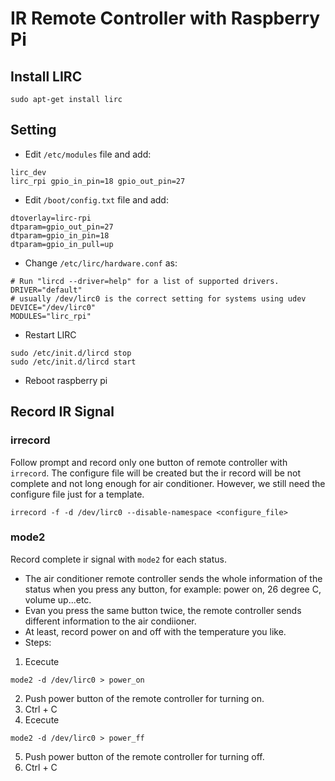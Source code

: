 # IR Remote Controller with Raspberry Pi

## Install LIRC

```
sudo apt-get install lirc
```

## Setting

- Edit `/etc/modules` file and add:

```
lirc_dev
lirc_rpi gpio_in_pin=18 gpio_out_pin=27
```

- Edit `/boot/config.txt` file and add:

```
dtoverlay=lirc-rpi
dtparam=gpio_out_pin=27
dtparam=gpio_in_pin=18
dtparam=gpio_in_pull=up
```
- Change `/etc/lirc/hardware.conf` as:

```
# Run "lircd --driver=help" for a list of supported drivers.
DRIVER="default"
# usually /dev/lirc0 is the correct setting for systems using udev
DEVICE="/dev/lirc0"
MODULES="lirc_rpi"
```

- Restart LIRC

```
sudo /etc/init.d/lircd stop
sudo /etc/init.d/lircd start
```

- Reboot raspberry pi

## Record IR Signal

### irrecord

Follow prompt and record only one button of remote controller with `irrecord`. The configure file will be created but the ir record will be not complete and not long enough for air conditioner. However, we still need the configure file just for a template.

```
irrecord -f -d /dev/lirc0 --disable-namespace <configure_file>
```

### mode2

Record complete ir signal with `mode2` for each status. 

- The air conditioner remote controller sends the whole information of the status when you press any button, for example: power on, 26 degree C, volume up...etc. 
- Evan you press the same button twice, the remote controller sends different information to the air condiioner.
- At least, record power on and off with the temperature you like.
- Steps:

1. Ececute
```
mode2 -d /dev/lirc0 > power_on
```
2. Push power button of the remote controller for turning on.
3. Ctrl + C
4. Ececute
```
mode2 -d /dev/lirc0 > power_ff
```
5. Push power button of the remote controller for turning off.
6. Ctrl + C

